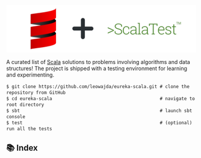 ![banner](./docs/banner.png "banner")

A curated list of [Scala](https://scala-lang.org/) solutions to problems involving algorithms and data structures! The project is shipped with a testing environment for learning and experimenting.

```shell
$ git clone https://github.com/leowajda/eureka-scala.git # clone the repository from GitHub
$ cd eureka-scala                                        # navigate to root directory
$ sbt                                                    # launch sbt console
$ test                                                   # (optional) run all the tests
```

## :books: Index